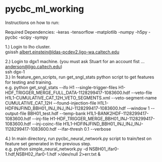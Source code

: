 # pycbc_ml_working

Instructions on how to run: <br />

Required Dependencies:
-keras
-tensorflow
-matplotlib
-numpy
-h5py
-pycbc
-scipy
-sympy

1.) Login to lho cluster. <br />
    gsissh albert.einstein@ldas-pcdev2.ligo-wa.caltech.edu
    
2.) Login to dgx1 machine. (you must ask Stuart for an account fist ... anderson@ligo.caltech.edu) <br />
    ssh dgx-1 <br />
3.) In feature\_gen\_scripts, run get\_sngl\_stats python script to get features for testing and training. <br />
e.g. python get\_sngl\_stats --ifo H1 --single-trigger-files H1-HDF\_TRIGGER\_MERGE\_FULL\_DATA-1128299417-1083600.hdf --veto-file H1L1-CUMULATIVE\_CAT\_12H\_VETO\_SEGMENTS.xml --veto-segment-name CUMULATIVE\_CAT\_12H --found-injection-file H1L1-HDFINJFIND\_BBH01\_INJ\_INJ\_INJ-1128299417-1083600.hdf --window 1 --output-file BBH01\_test.hdf --temp-bank H1L1-BANK2HDF-1128299417-1083600.hdf --inj-file H1-HDF\_TRIGGER\_MERGE\_BBH01\_INJ-1128299417-1083600.hdf --inj-coinc-file H1L1-HDFINJFIND\_BBH01\_INJ\_INJ\_INJ-1128299417-1083600.hdf --ifar-thresh 0.1 --verbose <br />

4.) In main directory, run pycbc_neural_network.py script to train/test on feature set generated in the previous step. <br />
e.g. python simple_neural_network.py -d NSBH01_ifar0-1.hdf,NSBH02_ifar0-1.hdf >/dev/null 2>err.txt & <br />
